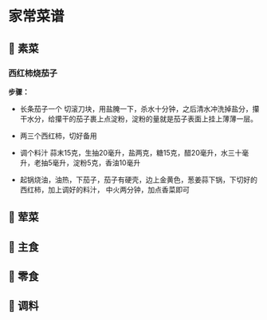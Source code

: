 # 家常菜谱

## 🥦 素菜

### 西红柿烧茄子

**步骤：**  

- 长条茄子一个 切滚刀块，用盐腌一下，杀水十分钟，之后清水冲洗掉盐分，攥干水分，给攥干的茄子裹上点淀粉，淀粉的量就是茄子表面上挂上薄薄一层。

- 两三个西红柿，切好备用

- 调个料汁 蒜末15克，生抽20毫升，盐两克，糖15克，醋20毫升，水三十毫升，老抽5毫升，淀粉5克，香油10毫升

- 起锅烧油，油热，下茄子，茄子有硬壳，边上金黄色，葱姜蒜下锅，下切好的西红柿，加上调好的料汁， 中火两分钟，加点香菜即可



## 🍖 荤菜

## 🍚 主食

## 🍬 零食

## 🧂 调料



